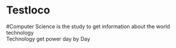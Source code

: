# Testloco
#Computer Science is the study to get information about the world technology
<br>
Technology get power day by Day

